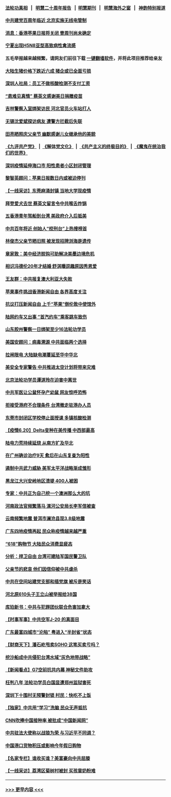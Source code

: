 #### [法轮功真相](https://github.com/gfw-breaker/truth/blob/master/README.md?t=0) &nbsp;&nbsp;|&nbsp;&nbsp; [明慧二十周年报告](https://github.com/gfw-breaker/mh-reports/blob/master/README.md?t=0) &nbsp;&nbsp;|&nbsp;&nbsp;[明慧期刊](https://github.com/gfw-breaker/mh-qikan) &nbsp;&nbsp;|&nbsp;&nbsp; [明慧海外之窗](https://github.com/gfw-breaker/mh-news/blob/master/README.md?t=0) &nbsp;&nbsp;|&nbsp;&nbsp; [神韵特别报道](https://github.com/gfw-breaker/mh-news/blob/master/shenyun.md?t=0)
#### [中共建党百周年临近 北京实施无线电管制](../pages/nsc413/n13036321.md?t=06211852) 
#### [消息：香港苹果日报将关闭 壹周刊尚未确定](../pages/nsc413/n13036460.md?t=06211852) 
#### [宁夏出现H5N8亚型高致病性禽流感](../pages/nsc413/n13036009.md?t=06211852) 
#### 五毛举报越来越频繁，请网友们前往下载 [一键翻墙软件](https://github.com/gfw-breaker/ssr-accounts)，并将此项目推荐给亲友
#### [大陆生猪价格下跌近六成 猪企或已全面亏损](../pages/nsc413/n13035617.md?t=06211852) 
#### [深圳人社局：员工不做核酸检测不支付工资](../pages/nsc413/n13036220.md?t=06211852) 
#### [“患难见真情” 蔡英文感谢美日捐赠疫苗](../pages/nsc413/n13035915.md?t=06211852) 
#### [吉林警察入室绑架访民 河北官员火车站打人](../pages/nsc413/n13035705.md?t=06211852) 
#### [无锡沈爱斌探访病友 遭警方拦截后失联](../pages/nsc413/n13035936.md?t=06211852) 
#### [田亮晒照庆父亲节 幽默感谢儿女继承他的美貌](../pages/nsc413/n13035598.md?t=06211852) 
#### [《九评共产党》](https://github.com/begood0513/9ping.md/blob/master/README.md) &nbsp;|&nbsp; [《解体党文化》](../../../../jtdwh.md/blob/master/README.md)  &nbsp;|&nbsp; [《共产主义的终极目的》](../../../../gczydzjmd.md/blob/master/README.md) &nbsp;|&nbsp; [《魔鬼在统治我们的世界》](../../../../mgztzwmdsj.md/blob/master/README.md) 
#### [深圳疫情延伸海口市 阳性患者小区封闭管理](../pages/nsc413/n13035913.md?t=06211852) 
#### [黎智英顾问：苹果日报数日内或被迫停刊](../pages/nsc413/n13035811.md?t=06211852) 
#### [【一线采访】东莞麻涌封镇 当地大学现疫情](../pages/nsc413/n13035544.md?t=06211852) 
#### [拜登爱犬去世 蔡英文留言令中共喉舌炸锅](../pages/nsc413/n13035669.md?t=06211852) 
#### [五香港青年驾船到台湾 美政府介入后抵美](../pages/nsc413/n13035671.md?t=06211852) 
#### [中共百年将近 创始人“绞刑台”上热搜榜首](../pages/nsc413/n13035717.md?t=06211852) 
#### [林俊杰父亲节晒旧照 被发现招牌浏海是遗传](../pages/nsc413/n13035474.md?t=06211852) 
#### [章家敦：美中经济脱钩可助解决美墨边境危机](../pages/nsc413/n13020185.md?t=06211852) 
#### [相识冯德伦20年才结婚 舒淇曝逗趣原因秀恩爱](../pages/nsc413/n13035251.md?t=06211852) 
#### [王友群：中共报复澳大利亚大失败](../pages/nsc413/n13035306.md?t=06211852) 
#### [苹果事件挑战香港新闻自由 各界高度关注](../pages/nsc413/n13035369.md?t=06211852) 
#### [抗议打压新闻自由 上千“苹果”倒伦敦中使馆外](../pages/nsc413/n13035444.md?t=06211852) 
#### [陆网约车又出事 “首汽约车”乘客跳车致伤](../pages/nsc413/n13035256.md?t=06211852) 
#### [山东胶州警察一日绑架至少16法轮功学员](../pages/nsc413/n13034634.md?t=06211852) 
#### [美国安顾问：病毒溯源 中共面临两个选择](../pages/nsc413/n13035220.md?t=06211852) 
#### [拉闸限电 大陆缺电潮蔓延至华中华北](../pages/nsc413/n13034992.md?t=06211852) 
#### [美安全专家警告 中共推进太空计划将带来灾难](../pages/nsc413/n13034932.md?t=06211852) 
#### [北京法轮功学员谭道玲在迫害中离世](../pages/nsc413/n13033671.md?t=06211852) 
#### [中共军医让公鼠怀孕产幼鼠 网友惊呼恐怖](../pages/nsc413/n13033788.md?t=06211852) 
#### [拒接受港府不合理条件 台湾撤走驻港办人员](../pages/nsc413/n13034908.md?t=06211852) 
#### [东莞市封闭区学校停止面授课 多镇核酸检测](../pages/nsc413/n13034560.md?t=06211852) 
#### [【疫情6.20】Delta变种在美传播 中西部最高](../pages/nsc413/n13034377.md?t=06211852) 
#### [陆电力荒持续延烧 从南方扩及华北](../pages/nsc413/n13034707.md?t=06211852) 
#### [在广州确诊治疗9天 愈后在山东复查为阳性](../pages/nsc413/n13034563.md?t=06211852) 
#### [遏制中共武力威胁 美军太平洋战略渐成雏形](../pages/nsc413/n13033705.md?t=06211852) 
#### [黑龙江大兴安岭地区溃堤 400人被困](../pages/nsc413/n13034409.md?t=06211852) 
#### [专家：中共正为自己挖一个澳洲那么大的坑](../pages/nsc413/n13003730.md?t=06211852) 
#### [河南政法官频繁落马 漯河公安局长李军信被查](../pages/nsc413/n13034351.md?t=06211852) 
#### [云南频繁地震 普洱市澜沧县现3.8级地震](../pages/nsc413/n13034347.md?t=06211852) 
#### [广东四地疫情再起 民众称疫情越来越严重](../pages/nsc413/n13034140.md?t=06211852) 
#### [“618”购物节 大陆民众消费显疲态](../pages/nsc413/n13034139.md?t=06211852) 
#### [分析：捍卫自由 台湾可建陆军国民警卫队](../pages/nsc413/n13014276.md?t=06211852) 
#### [父亲节的悲哀 他们因信仰被中共虐杀](../pages/nsc413/n13031547.md?t=06211852) 
#### [中共在空间站建党支部和插党旗 被斥是笑话](../pages/nsc413/n13033634.md?t=06211852) 
#### [河北原610头子王立山被举报给38国](../pages/nsc413/n13033924.md?t=06211852) 
#### [库珀新书：中共与犯罪团伙联合危害加拿大](../pages/nsc413/n13033846.md?t=06211852) 
#### [【时事军事】中共空军J-20 的真面目](../pages/nsc413/n13033482.md?t=06211852) 
#### [广东最富四城市“沦陷” 粤进入“半封省”状态](../pages/nsc413/n13033792.md?t=06211852) 
#### [【财商天下】潘石屹甩卖SOHO 这笔买卖亏吗？](../pages/nsc413/n13033152.md?t=06211852) 
#### [挖沙船成中共侵犯台湾水域“灰色地带战略”](../pages/nsc413/n13033759.md?t=06211852) 
#### [【新闻看点】G7空前抗共内幕 神秘文件助攻](../pages/nsc413/n13033373.md?t=06211852) 
#### [枉判八年 法轮功学员白国显遭郑州监狱害死](../pages/nsc413/n13033662.md?t=06211852) 
#### [深圳下十围村无预警封锁 村民：快吃不上饭](../pages/nsc413/n13033644.md?t=06211852) 
#### [【独家】中共用“学习”洗脑 民众无声抵抗](../pages/nsc413/n13008518.md?t=06211852) 
#### [CNN吹捧中国接种率 被批成“中国新闻网”](../pages/nsc413/n13033577.md?t=06211852) 
#### [中共驻法大使称以战狼为荣 与习近平不同调？](../pages/nsc413/n13033582.md?t=06211852) 
#### [中国港口货物积压或影响今年假日购物](../pages/nsc413/n13033563.md?t=06211852) 
#### [【名家专栏】谁收买谁？美富豪向中共屈膝](../pages/nsc413/n13033249.md?t=06211852) 
#### [【一线采访】荔湾区菊树村被封 买孩童奶粉难](../pages/nsc413/n13033487.md?t=06211852) 

----
#### [ >>> 更早内容 <<< ](../indexes/nsc413-earlier.md)
